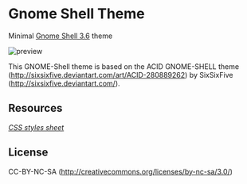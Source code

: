 # Gnome Shell Theme

Minimal [Gnome Shell 3.6](https://live.gnome.org/GnomeShell) theme

![preview](https://raw.github.com/Miguelos/ACIDO/dev/ACIDO/gnome-shell/preview-acido.png)

This GNOME-Shell theme is based on the ACID GNOME-SHELL theme (http://sixsixfive.deviantart.com/art/ACID-280889262) by SixSixFive (http://sixsixfive.deviantart.com/).


## Resources
*[CSS styles sheet](http://forum.pinguyos.com/attachment.php?aid=907)*

## License
CC-BY-NC-SA (http://creativecommons.org/licenses/by-nc-sa/3.0/)
